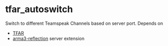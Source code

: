 # tfar_autoswitch

Switch to different Teamspeak Channels based on server port. 
Depends on 
* [TFAR](https://github.com/michail-nikolaev/task-force-arma-3-radio) 
* [arma3-reflection](https://github.com/Fusselwurm/arma3-reflection) server extension
